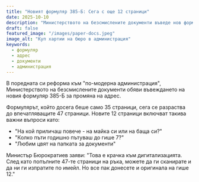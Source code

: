 ```yaml
---
title: "Новият формуляр 385-Б: Сега с още 12 страници"
date: 2025-10-10
description: "Министерството на безсмислените документи въведе нов формуляр, който изисква попълване на 47 полета за промяна на адрес"
draft: false
featured_image: "/images/paper-docs.jpeg"
image_alt: "Куп хартии на бюро в администрация"
keywords:
  - формуляр
  - адрес
  - документи
  - администрация
---
```


В поредната си реформа към "по-модерна администрация", Министерството на безсмислените документи обяви въвеждането на новия формуляр 385-Б за промяна на адрес.

Формулярът, който досега беше само 35 страници, сега се разраства до впечатляващите 47 страници. Новите 12 страници включват такива важни въпроси като:

- "На кой приличаш повече - на майка си или на баща си?"
- "Колко пъти годишно пътуваш до гише 7?"
- "Любим цвят на папката за документи"

Министър Бюрократиев заяви: "Това е крачка към дигитализацията. След като попълните 47-те страници на ръка, можете да ги сканирате и да ни ги изпратите по имейл. Но все пак донесете и оригинала на гише 12."
